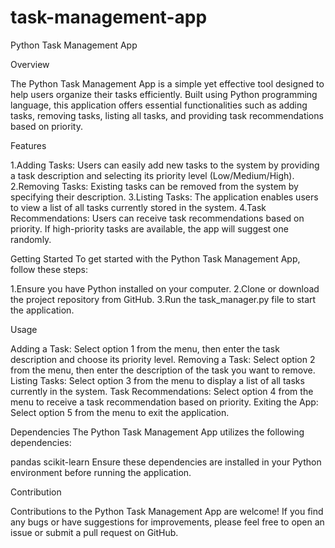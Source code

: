 # task-management-app
Python Task Management App

Overview

The Python Task Management App is a simple yet effective tool designed to help users organize their tasks efficiently. Built using Python programming language, this application offers essential functionalities such as adding tasks, removing tasks, listing all tasks, and providing task recommendations based on priority.

Features

1.Adding Tasks: Users can easily add new tasks to the system by providing a task description and selecting its priority level (Low/Medium/High).
2.Removing Tasks: Existing tasks can be removed from the system by specifying their description.
3.Listing Tasks: The application enables users to view a list of all tasks currently stored in the system.
4.Task Recommendations: Users can receive task recommendations based on priority. If high-priority tasks are available, the app will suggest one randomly.

Getting Started
To get started with the Python Task Management App, follow these steps:

1.Ensure you have Python installed on your computer.
2.Clone or download the project repository from GitHub.
3.Run the task_manager.py file to start the application.

Usage

Adding a Task: Select option 1 from the menu, then enter the task description and choose its priority level.
Removing a Task: Select option 2 from the menu, then enter the description of the task you want to remove.
Listing Tasks: Select option 3 from the menu to display a list of all tasks currently in the system.
Task Recommendations: Select option 4 from the menu to receive a task recommendation based on priority.
Exiting the App: Select option 5 from the menu to exit the application.

Dependencies
The Python Task Management App utilizes the following dependencies:

pandas
scikit-learn
Ensure these dependencies are installed in your Python environment before running the application.

Contribution

Contributions to the Python Task Management App are welcome! If you find any bugs or have suggestions for improvements, please feel free to open an issue or submit a pull request on GitHub.
